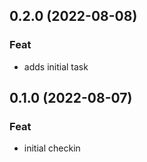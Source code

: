## 0.2.0 (2022-08-08)

### Feat

- adds initial task

## 0.1.0 (2022-08-07)

### Feat

- initial checkin
